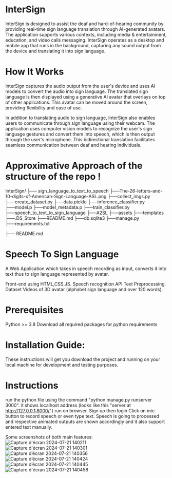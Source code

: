 # InterSign

InterSign is designed to assist the deaf and hard-of-hearing community by providing real-time sign language translation through AI-generated avatars. The application supports various contexts, including media & entertainment, education, and video calls messaging. InterSign operates as a desktop and mobile app that runs in the background, capturing any sound output from the device and translating it into sign language.


# How It Works
InterSign captures the audio output from the user's device and uses AI models to convert the audio into sign language. The translated sign language is then displayed using a generative AI avatar that overlays on top of other applications. This avatar can be moved around the screen, providing flexibility and ease of use.

In addition to translating audio to sign language, InterSign also enables users to communicate through sign language using their webcam. The application uses computer vision models to recognize the user's sign language gestures and convert them into speech, which is then output through the user's microphone. This bidirectional translation facilitates seamless communication between deaf and hearing individuals.

# Approximative Approach of the structure of the repo !
InterSign/
├── sign_language_to_text_to_speech
    ├──The-26-letters-and-10-digits-of-American-Sign-Language-ASL.png
    ├──collect_imgs.py
    ├──create_dataset.py
    ├──data.pickle
    ├──inference_classifier.py
    ├──model.p
    ├──model_metadata.p
    ├──train_classifier.py
├──speech_to_text_to_sign_language
    ├──A2SL
    ├──assets
    ├──templates
    ├──.DS_Store
    ├──README.md
    ├──db.sqlite3
    ├──manage.py
    ├──requirements.txt
    
├── README.md


# Speech To Sign Language 
A Web Application which takes in speech recording as input, converts it into text thus to sign language represented by avatar.

Front-end using HTML,CSS,JS.
Speech recognition API
Text Preprocessing.
Dataset Videos of 3D avatar (alphabet sign language and over 120 words).

# Prerequisites
Python >= 3.8
Download all required packages for python requirements
# Installation Guide:
These instructions will get you download the project and running on your local machine for development and testing purposes.

# Instructions
run the python file using the command "python manage.py runserver 3000". it shows localhost address (looks like this "server at http://127.0.0.1:8000/") run on browser. Sign up then login Click on mic button to record speech or even type text. Speech is going to processed and respective animated outputs are shown accordingly and it also support entered text manually.



Some screenshots of both main features: 
![Capture d'écran 2024-07-21 140211](https://github.com/user-attachments/assets/47b0490c-964a-4894-9121-3e551ca1c4d4)
![Capture d'écran 2024-07-21 140301](https://github.com/user-attachments/assets/65260a01-ffa6-4813-9975-04c973fd6dc4)
![Capture d’écran 2024-07-21 140356](https://github.com/user-attachments/assets/a1b0255d-8c05-4fd9-a95f-5fe05dd5136a)
![Capture d’écran 2024-07-21 140424](https://github.com/user-attachments/assets/cb66bb66-8d7f-4c7e-8f1a-a38be12871c4)
![Capture d’écran 2024-07-21 140445](https://github.com/user-attachments/assets/fba94e6e-0b0d-4fe0-abf5-1d0ed52b73a9)
![Capture d'écran 2024-07-21 140458](https://github.com/user-attachments/assets/ceb693f2-b19e-43ef-b8f8-e3d307a7e774)
